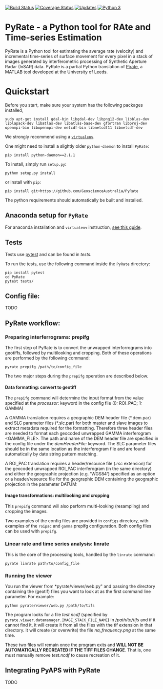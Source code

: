 [![Build Status](https://travis-ci.org/GeoscienceAustralia/PyRate.svg?branch=master)](https://travis-ci.org/GeoscienceAustralia/PyRate)
[![Coverage Status](https://coveralls.io/repos/github/GeoscienceAustralia/PyRate/badge.svg?branch=master)](https://coveralls.io/github/GeoscienceAustralia/PyRate?branch=master)
[![Updates](https://pyup.io/repos/github/geoscienceaustralia/pyrate/shield.svg)](https://pyup.io/repos/github/geoscienceaustralia/pyrate/)
[![Python 3](https://pyup.io/repos/github/geoscienceaustralia/pyrate/python-3-shield.svg)](https://pyup.io/repos/github/geoscienceaustralia/pyrate/)
   
   
# PyRate - a Python tool for RAte and Time-series Estimation

PyRate is a Python tool for estimating the average rate (velocity) and 
incremental time-series of surface movement for every pixel in a stack of 
images generated by interferometric processing of Synthetic Aperture Radar 
(InSAR) data. PyRate is a partial Python translation of 
[Pirate](http://homepages.see.leeds.ac.uk/~earhw/software/pirate/), 
a MATLAB tool developed at the University of Leeds.

# Quickstart

Before you start, make sure your system has the following packages installed,

    sudo apt-get install gdal-bin libgdal-dev libpng12-dev libblas-dev liblapack-dev libatlas-dev libatlas-base-dev gfortran libproj-dev openmpi-bin libopenmpi-dev netcdf-bin libnetcdf11 libnetcdf-dev


We strongly recommend using a [`virtualenv`](https://gist.github.com/basaks/b33ea9106c7d1d72ac3a79fdcea430eb).

One might need to install a slightly older `python-daemon` to install `PyRate`:
    
    pip install python-daemon==2.1.1

To install, simply run ``setup.py``:

    python setup.py install

or install with ``pip``:

    pip install git+https://github.com/GeoscienceAustralia/PyRate

The python requirements should automatically be built and installed.


## Anaconda setup for `PyRate`

For anaconda installation and `virtualenv` instruction, [see this guide](conda.md). 

## Tests

Tests use [pytest](http://doc.pytest.org/en/latest/) and can be found in *tests*.

To run the tests, use the following command inside the `PyRate` directory:
		
	pip install pytest
	cd PyRate
	pytest tests/

## Config file:

TODO

## PyRate workflow:

### Preparing interferrograms: prepifg
The first step of PyRate is to convert the unwrapped interforrograms into 
geotiffs, followed by multilooking and cropping. Both of these operations are 
performed by the following command:
 
    pyrate prepifg /path/to/config_file
    
The two major steps during the `prepifg` operation are described below.

#### Data formatting: convert to geotiff

The `prepifg` command will determine the input format from the value specified 
at the *processor:* keyword in the config file (0: ROI\_PAC; 1: GAMMA)

A GAMMA translation requires a geographic DEM header file (\*.dem.par) and SLC parameter files (\*.slc.par) for both master and slave images to extract metadata required for the formatting. Therefore three header files are needed to format each geocoded unwrapped GAMMA interferogram <GAMMA_FILE>. The path and name of the DEM header file are specified in the config file under the *demHeaderFile:* keyword. The SLC parameter files should be in the same location as the interferogram file and are found automatically by date string pattern matching.

A ROI\_PAC translation requires a header/resource file (*.rsc* extension) for the geocoded unwrapped ROI_PAC interferogram (in the same directory) and either the geographic projection (e.g. 'WGS84') specified as an option or a header/resource file for the geographic DEM containing the geographic projection in the parameter DATUM:

#### Image transformations: multilooking and cropping
This `prepifg` command will also perform multi-looking (resampling) and 
cropping the images.
     
Two examples of the config files are provided in `configs` directory, 
with examples of the `roipac` and `gamma` prepifg configuration. 
Both config files can be used with `prepifg`.  
 
### Linear rate and time series analysis: linrate

This is the core of the processing tools, handled by the `linrate` command:
    
    pyrate linrate path/to/config_file

### Running the viewer

You run the viewer from *pyrate/viewer/web.py" and passing the directory containing the (geotif) files you want to look at as the first command line parameter. For example:

	python pyrate/viewer/web.py /path/to/tifs

The program looks for a file *test.ncdf* (specified by `pyrate.viewer.datamanager.IMAGE_STACK_FILE_NAME`) in */path/to/tifs* and if it cannot find it, it will create it from all the files with the tif extension in that directory. It will create (or overwrite) the file *na_frequency.png* at the same time.

These two files will remain once the program exits and **WILL NOT BE AUTOMATICALLY RECREATED IF THE TIFF FILES CHANGE**. That is, one must manually remove *test.ncdf* to cause recreation of it.

## Integrating PyAPS with PyRate

TODO

